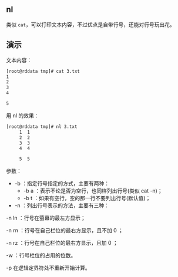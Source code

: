## nl
类似 `cat`，可以打印文本内容，不过优点是自带行号，还能对行号玩出花。

## 演示
文本内容：
```txt
[root@rddata tmp]# cat 3.txt
1
2
3
4

5
```
用 nl 的效果：
```txt
[root@rddata tmp]# nl 3.txt
     1	1
     2	2
     3	3
     4	4

     5	5
```
参数：
* -b  ：指定行号指定的方式，主要有两种：
  * -b a ：表示不论是否为空行，也同样列出行号(类似 cat -n)；
  * -b t ：如果有空行，空的那一行不要列出行号(默认值)；
* -n  ：列出行号表示的方法，主要有三种：

-n ln ：行号在萤幕的最左方显示；

-n rn ：行号在自己栏位的最右方显示，且不加 0 ；

-n rz ：行号在自己栏位的最右方显示，且加 0 ；

-w  ：行号栏位的占用的位数。

-p 在逻辑定界符处不重新开始计算。